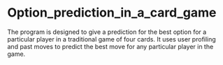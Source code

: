 # Option_prediction_in_a_card_game
The program is designed to give a prediction for the best option for a particular player in a traditional game of four cards. It uses user profiling and past moves to predict the best move for any particular player in the game.
